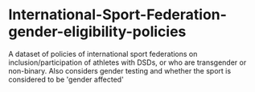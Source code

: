 # International-Sport-Federation-gender-eligibility-policies
A dataset of policies of international sport federations on inclusion/participation of athletes with DSDs, or who are transgender or non-binary. Also considers gender testing and whether the sport is considered to be 'gender affected' 
